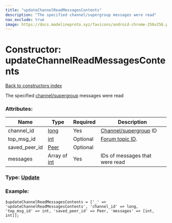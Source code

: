 ```yaml
---
title: "updateChannelReadMessagesContents"
description: "The specified channel/supergroup messages were read"
nav_exclude: true
image: https://docs.madelineproto.xyz/favicons/android-chrome-256x256.png
---
```

# Constructor: updateChannelReadMessagesContents  
[Back to constructors index](/API_docs/constructors/index.html)



The specified [channel/supergroup](https://core.telegram.org/api/channel) messages were read

### Attributes:

| Name     |    Type       | Required | Description |
|----------|---------------|----------|-------------|
|channel\_id|[long](/API_docs/types/long.html) | Yes|[Channel/supergroup](https://core.telegram.org/api/channel) ID|
|top\_msg\_id|[int](/API_docs/types/int.html) | Optional|[Forum topic ID](https://core.telegram.org/api/forum#forum-topics).|
|saved\_peer\_id|[Peer](/API_docs/types/Peer.html) | Optional|
|messages|Array of [int](/API_docs/types/int.html) | Yes|IDs of messages that were read|



### Type: [Update](/API_docs/types/Update.html)


### Example:

```
$updateChannelReadMessagesContents = ['_' => 'updateChannelReadMessagesContents', 'channel_id' => long, 'top_msg_id' => int, 'saved_peer_id' => Peer, 'messages' => [int, int]];
```  
